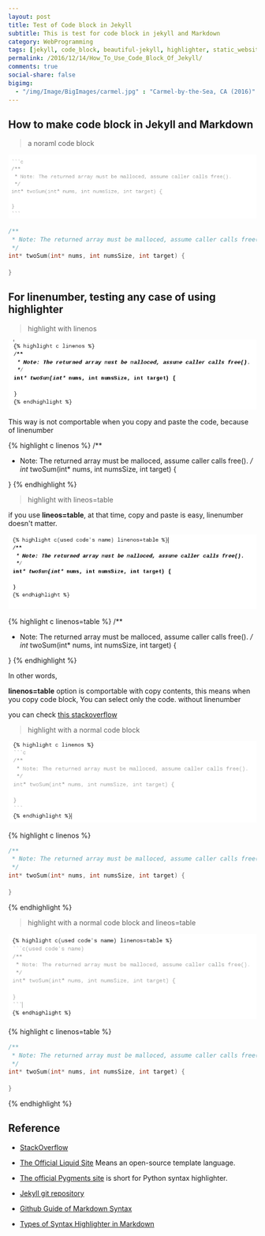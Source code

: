 ```yaml
---
layout: post
title: Test of Code block in Jekyll
subtitle: This is test for code block in jekyll and Markdown
category: WebProgramming
tags: [jekyll, code_block, beautiful-jekyll, highlighter, static_website, gitpage]
permalink: /2016/12/14/How_To_Use_Code_Block_Of_Jekyll/
comments: true
social-share: false
bigimg: 
  - "/img/Image/BigImages/carmel.jpg" : "Carmel-by-the-Sea, CA (2016)"
---
```


## How to make code block in Jekyll and Markdown

 > a noraml code block  
 
  ![](/img/Image/WebProgramming/2016-12-14-How_To_Use_Code_Block_Of_Jekyll/1_highlight.png)
        
   
```c
/**
 * Note: The returned array must be malloced, assume caller calls free().
 */
int* twoSum(int* nums, int numsSize, int target) {
    
}
```

## For linenumber, testing any case of using highlighter

  > highlight with linenos

   ![](/img/Image/WebProgramming/2016-12-14-How_To_Use_Code_Block_Of_Jekyll/2_highlight.png)

  This way is not comportable when you copy and paste the code, because of linenumber

{% highlight c linenos %}
/**
 * Note: The returned array must be malloced, assume caller calls free().
 */
int* twoSum(int* nums, int numsSize, int target) {
    
}
{% endhighlight %}

   > highlight with lineos=table
   
   if you use **lineos=table**, at that time, copy and paste is easy, linenumber doesn't matter. 
   
   ![](/img/Image/WebProgramming/2016-12-14-How_To_Use_Code_Block_Of_Jekyll/3_highlight.png)

{% highlight c linenos=table %}
/**
 * Note: The returned array must be malloced, assume caller calls free().
 */
int* twoSum(int* nums, int numsSize, int target) {
    
}
{% endhighlight %}

 In other words,  
 
 **linenos=table** option is comportable with copy contents, this means when you copy code block, You can select only the code. without linenumber

 you can check [this stackoverflow](http://stackoverflow.com/questions/11093241/how-to-support-line-number-when-using-pygments-with-jekyll)

  >  highlight with a normal code block

  ![](/img/Image/WebProgramming/2016-12-14-How_To_Use_Code_Block_Of_Jekyll/4_highlight.png)

{% highlight c linenos %}
```c 
/**
 * Note: The returned array must be malloced, assume caller calls free().
 */
int* twoSum(int* nums, int numsSize, int target) {
    
}
```
{% endhighlight %}

  >  highlight with a normal code block and lineos=table 

   ![](/img/Image/WebProgramming/2016-12-14-How_To_Use_Code_Block_Of_Jekyll/5_highlight.png)

{% highlight c linenos=table %}
```c 
/**
 * Note: The returned array must be malloced, assume caller calls free().
 */
int* twoSum(int* nums, int numsSize, int target) {
    
}
```
{% endhighlight %}


## Reference 

  - [StackOverflow](http://stackoverflow.com/questions/11093241/how-to-support-line-number-when-using-pygments-with-jekyll)
  
  - [The Official Liquid Site](https://shopify.github.io/liquid/) Means an open-source template language. 
  
  - [The official Pygments site](http://pygments.org/) is short for Python syntax highlighter.
  
  - [Jekyll git repository](https://github.com/jekyll/jekyll)
  
  - [Github Guide of Markdown Syntax](https://guides.github.com/pdfs/markdown-cheatsheet-online.pdf)
  
  - [Types of Syntax Highlighter in Markdown](https://support.codebasehq.com/articles/tips-tricks/syntax-highlighting-in-markdown)
